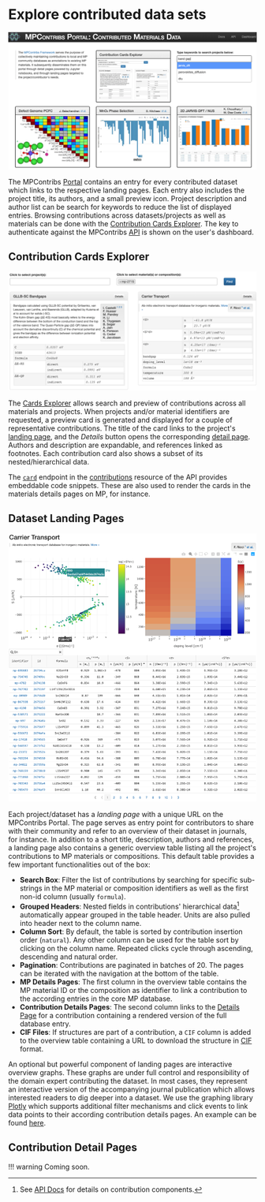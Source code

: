 # Explore contributed data sets

![Screenshot](portal.png)

The MPContribs [Portal](https://portal.mpcontribs.org) contains an entry for every
contributed dataset which links to the respective landing pages. Each entry also includes
the project title, its authors, and a small preview icon. Project description and author
list can be search for keywords to reduce the list of displayed entries. Browsing
contributions across datasets/projects as well as materials can be done with the
[Contribution Cards Explorer](#contribution-cards-explorer). The key to authenticate
against the MPContribs [API](/api) is shown on the user's dashboard.

## Contribution Cards Explorer

![Screenshot](explorer.png)

The [Cards Explorer](https://portal.mpcontribs.org/explorer/) allows search and preview of
contributions across all materials and projects. When projects and/or material identifiers
are requested, a preview card is generated and displayed for a couple of representative
contributions. The title of the card links to the project's [landing
page](#dataset-landing-pages), and the *Details* button opens the corresponding [detail
page](#contribution-detail-pages). Authors and description are expandable, and references
linked as footnotes. Each contribution card also shows a subset of its nested/hierarchical
data.

The [`card`](/api/#card) endpoint in the
[contributions](https://api.mpcontribs.org/#/contributions) resource of the API provides
embeddable code snippets. These are also used to render the cards in the materials details
pages on MP, for instance.

## Dataset Landing Pages

![Screenshot](landing_page.png)

Each project/dataset has a *landing page* with a unique URL on the MPContribs Portal. The
page serves as entry point for contributors to share with their community and refer to an
overview of their dataset in journals, for instance. In addition to a short title,
description, authors and references, a landing page also contains a generic overview table
listing all the project's contributions to MP materials or compositions. This default
table provides a few important functionalities out of the box:

* **Search Box**: Filter the list of contributions by searching for specific sub-strings
    in the MP material or composition identifiers as well as the first non-id column
    (usually `formula`).
* **Grouped Headers**: Nested fields in contributions' hierarchical data[^1] automatically
    appear grouped in the table header. Units are also pulled into header next to the
    column name.
* **Column Sort**: By default, the table is sorted by contribution insertion order
    (`natural`). Any other column can be used for the table sort by clicking on the column
    name. Repeated clicks cycle through ascending, descending and natural order.
* **Pagination**: Contributions are paginated in batches of 20. The pages can be iterated
    with the navigation at the bottom of the table.
* **MP Details Pages**: The first column in the overview table contains the MP material
    ID or the composition as identifier to link a contribution to the according entries in
    the core MP database.
* **Contribution Details Pages**: The second column links to the [Details
    Page](#contribution-detail-page) for a contribution containing a rendered version of
    the full database entry.
* **CIF Files**: If structures are part of a contribution, a `CIF` column is added to the
    overview table containing a URL to download the structure in
    [CIF](https://en.wikipedia.org/wiki/Crystallographic_Information_File) format.

[^1]: See [API Docs](/api) for details on contribution components.

An optional but powerful component of landing pages are interactive overview graphs. These
graphs are under full control and responsibility of the domain expert contributing the
dataset. In most cases, they represent an interactive version of the accompanying journal
publication which allows interested readers to dig deeper into a dataset. We use the
graphing library [Plotly](https://plot.ly/javascript/) which supports additional filter
mechanisms and click events to link data points to their according contribution details
pages. An example can be found
[here](https://github.com/materialsproject/MPContribs/blob/master/mpcontribs-users/mpcontribs/users/dtu/explorer/assets/index.js).

## Contribution Detail Pages

!!! warning
    Coming soon.

